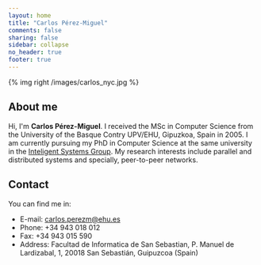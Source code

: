 ```yaml
---
layout: home
title: "Carlos Pérez-Miguel"
comments: false
sharing: false
sidebar: collapse
no_header: true
footer: true
---
```


{% img right /images/carlos_nyc.jpg %}

About me
------------
Hi, I'm __Carlos Pérez-Miguel__. I received the MSc in Computer Science from
the University of the Basque Contry UPV/EHU, Gipuzkoa, Spain in 2005. I am
currently pursuing my PhD in Computer Science at the same university in the
[Inteligent Systems Group](http://www.sc.ehu.es/ccwbayes/isg/index.php).
My research interests include parallel and distributed systems and specially,
peer-to-peer networks.

Contact
-------
You can find me in:

- E-mail: [carlos.perezm@ehu.es](mailto:carlos.perezm@ehu.es)
- Phone: +34 943 018 012
- Fax: +34 943 015 590
- Address: Facultad de Informatica de San Sebastian, P. Manuel de Lardizabal, 1, 20018 San Sebastián, Guipuzcoa (Spain)
